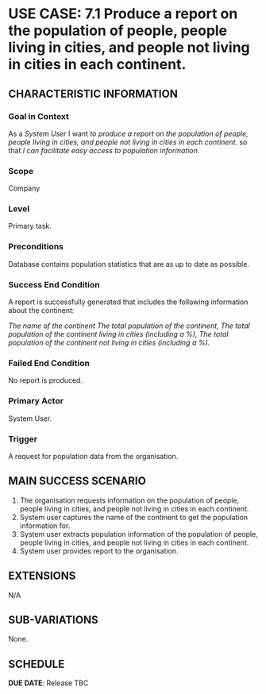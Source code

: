 # USE CASE: 7.1 Produce a report on the population of people, people living in cities, and people not living in cities in each continent.

## CHARACTERISTIC INFORMATION

### Goal in Context

As a *System User* I want *to produce a report on the population of people, people living in cities, and people not living in cities in each continent.* so that *I can facilitate easy access to population information.*

### Scope

Company

### Level

Primary task.

### Preconditions

Database contains population statistics that are as up to date as possible.

### Success End Condition

A report is successfully generated that includes the following information about the continent:

*The name of the continent*
*The total population of the continent,*
*The total population of the continent living in cities (including a %),*
*The total population of the continent not living in cities (including a %).*


### Failed End Condition

No report is produced.

### Primary Actor

System User.

### Trigger

A request for population data from the organisation.

## MAIN SUCCESS SCENARIO

1. The organisation requests information on the population of people, people living in cities, and people not living in cities in each continent.
2. System user captures the name of the continent to get the population information for.
3. System user extracts population information of the population of people, people living in cities, and people not living in cities in each continent.
4. System user provides report to the organisation.

## EXTENSIONS

N/A

## SUB-VARIATIONS

None. 

## SCHEDULE

**DUE DATE**: Release TBC